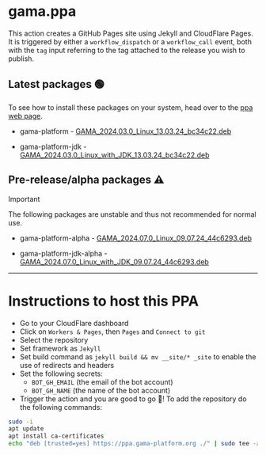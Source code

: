 # gama.ppa

This action creates a GitHub Pages site using Jekyll and CloudFlare Pages.
It is triggered by either a `workflow_dispatch` or a `workflow_call` event, both with the `tag` input referring to the tag attached to the release you wish to publish.

## Latest packages 🟢

To see how to install these packages on your system, head over to the [ppa web page](https://ppa.gama-platform.org).


- gama-platform - [GAMA_2024.03.0_Linux_13.03.24_bc34c22.deb](https://ppa.gama-platform.org/./GAMA_2024.03.0_Linux_13.03.24_bc34c22.deb.html)

- gama-platform-jdk - [GAMA_2024.03.0_Linux_with_JDK_13.03.24_bc34c22.deb](https://ppa.gama-platform.org/./GAMA_2024.03.0_Linux_with_JDK_13.03.24_bc34c22.deb.html)




## Pre-release/alpha packages ⚠️

> [!IMPORTANT]
> The following packages are unstable and thus not recommended for normal use.


- gama-platform-alpha - [GAMA_2024.07.0_Linux_09.07.24_44c6293.deb](https://ppa.gama-platform.org/./GAMA_2024.07.0_Linux_09.07.24_44c6293.deb.html)

- gama-platform-jdk-alpha - [GAMA_2024.07.0_Linux_with_JDK_09.07.24_44c6293.deb](https://ppa.gama-platform.org/./GAMA_2024.07.0_Linux_with_JDK_09.07.24_44c6293.deb.html)



- - -

# Instructions to host this PPA

- Go to your CloudFlare dashboard
- Click on `Workers & Pages`, then `Pages` and `Connect to git`
- Select the repository
- Set framework as `Jekyll`
- Set build command as `jekyll build && mv __site/* _site` to enable the use of redirects and headers
- Set the following secrets: 
    - `BOT_GH_EMAIL` (the email of the bot account)
    - `BOT_GH_NAME` (the name of the bot account)
- Trigger the action and you are good to go 🎉! To add the repository do the following commands:
```bash
sudo -i
apt update
apt install ca-certificates
echo "deb [trusted=yes] https://ppa.gama-platform.org ./" | sudo tee -a /etc/apt/sources.list
``` 